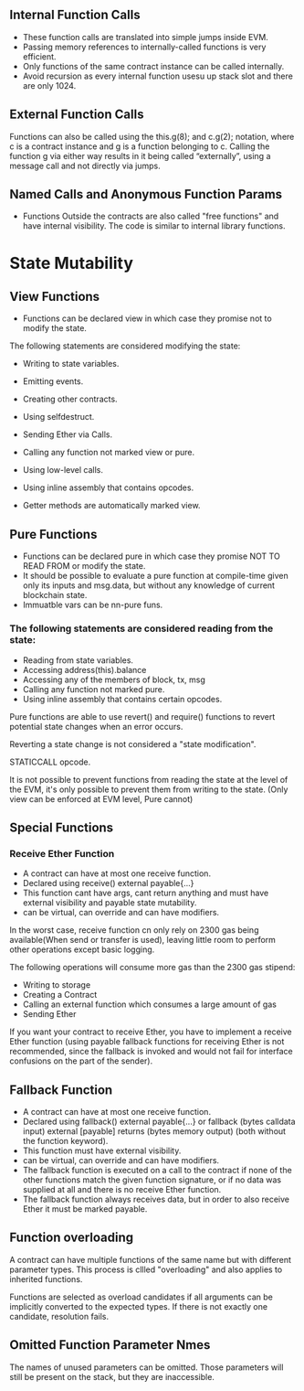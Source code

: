 ## Internal Function Calls

- These function calls are translated into simple jumps inside EVM. 
- Passing memory references to internally-called functions is very efficient.
- Only functions of the same contract instance can be called internally.
- Avoid recursion as every internal function usesu up stack slot and there are only 1024.


## External Function Calls

Functions can also be called using the this.g(8); and c.g(2); notation, where c is a contract instance and g is a function belonging to c. Calling the function g via either way results in it being called “externally”, using a message call and not directly via jumps. 

## Named Calls and Anonymous Function Params



- Functions Outside the contracts are also called "free functions" and have internal visibility. The code is similar to internal library functions.


# State Mutability

## View Functions

- Functions can be declared view in which case they promise not to modify the state.

The following statements are considered modifying the state:

- Writing to state variables.
- Emitting events.
- Creating other contracts.
- Using selfdestruct.
- Sending Ether via Calls.
- Calling any function not marked view or pure.
- Using low-level calls.
- Using inline assembly that contains opcodes.


- Getter methods are automatically marked view.


## Pure Functions

- Functions can be declared pure in which case they promise NOT TO READ FROM or modify the state.
- It should be possible to evaluate a pure function at compile-time given only its inputs and msg.data, but without any knowledge of current blockchain state.
- Immuatble vars can be nn-pure funs.

### The following statements are considered reading from the state:

- Reading from state variables.
- Accessing address(this).balance 
- Accessing any of the members of block, tx, msg
- Calling any function not marked pure.
- Using inline assembly that contains certain opcodes.


Pure functions are able to use revert() and require() functions to revert potential state changes when an error occurs.

Reverting a state change is not considered a "state modification". 

STATICCALL opcode.

It is not possible to prevent functions from reading the state at the level of the EVM, it's only possible to prevent them from writing to the state.
(Only view can be enforced at EVM level, Pure cannot)


## Special Functions

### Receive Ether Function

- A contract can have at most one receive function.
- Declared using receive() external payable{...}
- This function cant have args, cant return anything and must have external visibility and payable state mutability.
- can be virtual, can override and can have modifiers.


In the worst case, receive function cn only rely on 2300 gas being available(When send or transfer is used), leaving little room to perform other operations except basic logging.

The following operations will consume more gas than the 2300 gas stipend:
- Writing to storage
- Creating a Contract
- Calling an external function which consumes a large amount of gas
- Sending Ether


 If you want your contract to receive Ether, you have to implement a receive Ether function (using payable fallback functions for receiving Ether is not recommended, since the fallback is invoked and would not fail for interface confusions on the part of the sender).

## Fallback Function

-  A contract can have at most one receive function.
- Declared using fallback() external payable{...} or fallback (bytes calldata input) external [payable] returns (bytes memory output) (both without the function keyword). 
- This function must have external visibility.
- can be virtual, can override and can have modifiers.
- The fallback function is executed on a call to the contract if none of the other functions match the given function signature, or if no data was supplied at all and there is no receive Ether function. 
- The fallback function always receives data, but in order to also receive Ether it must be marked payable.


## Function overloading

A contract can have multiple functions of the same name but with different parameter types.
This process is cllled "overloading" and also applies to inherited functions.

Functions are selected as overload candidates if all arguments can be implicitly converted to the expected types. If there is not exactly one candidate, resolution fails.











## Omitted Function Parameter Nmes

The names of unused parameters can be omitted. Those parameters will still be present on the stack, but they are inaccessible.

